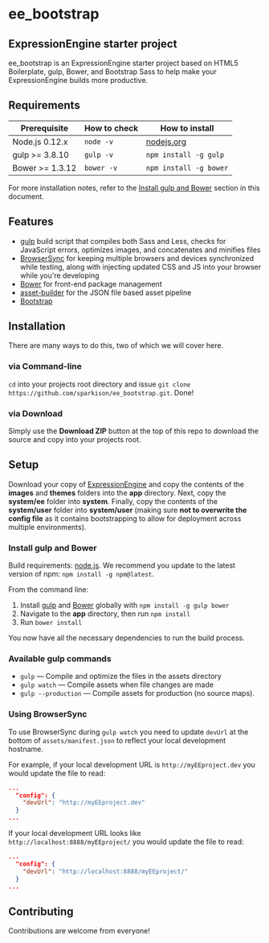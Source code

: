 # ee_bootstrap
ExpressionEngine starter project
---

ee_bootstrap is an ExpressionEngine starter project based on HTML5 Boilerplate, gulp, Bower, and Bootstrap Sass to help make your ExpressionEngine builds more productive.

## Requirements

| Prerequisite    | How to check | How to install
| --------------- | ------------ | ------------- |
| Node.js 0.12.x  | `node -v`    | [nodejs.org](http://nodejs.org/) |
| gulp >= 3.8.10  | `gulp -v`    | `npm install -g gulp` |
| Bower >= 1.3.12 | `bower -v`   | `npm install -g bower` |

For more installation notes, refer to the [Install gulp and Bower](#install-gulp-and-bower) section in this document.

## Features

* [gulp](http://gulpjs.com/) build script that compiles both Sass and Less, checks for JavaScript errors, optimizes images, and concatenates and minifies files
* [BrowserSync](http://www.browsersync.io/) for keeping multiple browsers and devices synchronized while testing, along with injecting updated CSS and JS into your browser while you're developing
* [Bower](http://bower.io/) for front-end package management
* [asset-builder](https://github.com/austinpray/asset-builder) for the JSON file based asset pipeline
* [Bootstrap](http://getbootstrap.com/)

## Installation

There are many ways to do this, two of which we will cover here.

### via Command-line

`cd` into your projects root directory and issue `git clone https://github.com/sparkison/ee_bootstrap.git`. Done!

### via Download

Simply use the **Download ZIP** button at the top of this repo to download the source and copy into your projects root.

## Setup

Download your copy of [ExpressionEngine](ellislab.com/expressionengine) and copy the contents of the **images** and **themes** folders into the **app** directory. Next, copy the **system/ee** folder into **system**. Finally, copy the contents of the **system/user** folder into **system/user** (making sure **not to overwrite the config file** as it contains bootstrapping to allow for deployment across multiple environments).

### Install gulp and Bower

Build requirements: [node.js](http://nodejs.org/download/). We recommend you update to the latest version of npm: `npm install -g npm@latest`.

From the command line:

1. Install [gulp](http://gulpjs.com) and [Bower](http://bower.io/) globally with `npm install -g gulp bower`
2. Navigate to the **app** directory, then run `npm install`
3. Run `bower install`

You now have all the necessary dependencies to run the build process.

### Available gulp commands

* `gulp` — Compile and optimize the files in the assets directory
* `gulp watch` — Compile assets when file changes are made
* `gulp --production` — Compile assets for production (no source maps).

### Using BrowserSync

To use BrowserSync during `gulp watch` you need to update `devUrl` at the bottom of `assets/manifest.json` to reflect your local development hostname.

For example, if your local development URL is `http://myEEproject.dev` you would update the file to read:
```json
...
  "config": {
    "devUrl": "http://myEEproject.dev"
  }
...
```
If your local development URL looks like `http://localhost:8888/myEEproject/` you would update the file to read:
```json
...
  "config": {
    "devUrl": "http://localhost:8888/myEEproject/"
  }
...
```

## Contributing

Contributions are welcome from everyone!
